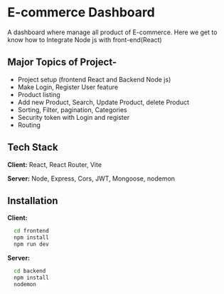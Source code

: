 
# E-commerce Dashboard

A dashboard where manage all product of E-commerce. Here we get to know how to Integrate Node js with front-end(React)





## Major Topics of Project-

-	Project setup (frontend React and Backend Node js)
-	Make Login, Register User feature
-	Product listing
-	Add new Product, Search, Update Product, delete Product
-	Sorting, Filter, pagination, Categories
-	Security token with Login and register
-	Routing



## Tech Stack

**Client:** React, React Router, Vite

**Server:** Node, Express, Cors, JWT, Mongoose, nodemon


## Installation


**Client:**
```bash
  cd frontend
  npm install
  npm run dev
```


**Server:** 
```bash
  cd backend
  npm install
  nodemon
```
